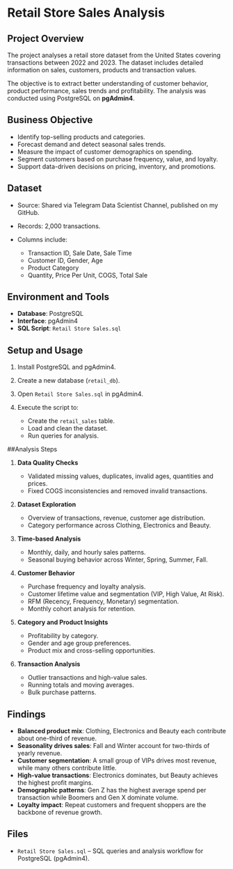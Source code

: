 # Retail Store Sales Analysis

## Project Overview

The project analyses a retail store dataset from the United States covering transactions between 2022 and 2023. The dataset includes detailed information on sales, customers, products and transaction values.

The objective is to extract better understanding of customer behavior, product performance, sales trends and profitability. The analysis was conducted using PostgreSQL on **pgAdmin4**.

## Business Objective

* Identify top-selling products and categories.
* Forecast demand and detect seasonal sales trends.
* Measure the impact of customer demographics on spending.
* Segment customers based on purchase frequency, value, and loyalty.
* Support data-driven decisions on pricing, inventory, and promotions.

## Dataset

* Source: Shared via Telegram Data Scientist Channel, published on my GitHub.
* Records: 2,000 transactions.
* Columns include:

  * Transaction ID, Sale Date, Sale Time
  * Customer ID, Gender, Age
  * Product Category
  * Quantity, Price Per Unit, COGS, Total Sale

## Environment and Tools

* **Database**: PostgreSQL
* **Interface**: pgAdmin4
* **SQL Script**: `Retail Store Sales.sql`

## Setup and Usage

1. Install PostgreSQL and pgAdmin4.
2. Create a new database (`retail_db`).
3. Open `Retail Store Sales.sql` in pgAdmin4.
4. Execute the script to:

   * Create the `retail_sales` table.
   * Load and clean the dataset.
   * Run queries for analysis.

##Analysis Steps

1. **Data Quality Checks**

   * Validated missing values, duplicates, invalid ages, quantities and prices.
   * Fixed COGS inconsistencies and removed invalid transactions.

2. **Dataset Exploration**

   * Overview of transactions, revenue, customer age distribution.
   * Category performance across Clothing, Electronics and Beauty.

3. **Time-based Analysis**

   * Monthly, daily, and hourly sales patterns.
   * Seasonal buying behavior across Winter, Spring, Summer, Fall.

4. **Customer Behavior**

   * Purchase frequency and loyalty analysis.
   * Customer lifetime value and segmentation (VIP, High Value, At Risk).
   * RFM (Recency, Frequency, Monetary) segmentation.
   * Monthly cohort analysis for retention.

5. **Category and Product Insights**

   * Profitability by category.
   * Gender and age group preferences.
   * Product mix and cross-selling opportunities.

6. **Transaction Analysis**

   * Outlier transactions and high-value sales.
   * Running totals and moving averages.
   * Bulk purchase patterns.

## Findings

* **Balanced product mix**: Clothing, Electronics and Beauty each contribute about one-third of revenue.
* **Seasonality drives sales**: Fall and Winter account for two-thirds of yearly revenue.
* **Customer segmentation**: A small group of VIPs drives most revenue, while many others contribute little.
* **High-value transactions**: Electronics dominates, but Beauty achieves the highest profit margins.
* **Demographic patterns**: Gen Z has the highest average spend per transaction while Boomers and Gen X dominate volume.
* **Loyalty impact**: Repeat customers and frequent shoppers are the backbone of revenue growth.

## Files

* `Retail Store Sales.sql` – SQL queries and analysis workflow for PostgreSQL (pgAdmin4).

